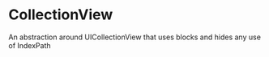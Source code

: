 # CollectionView
An abstraction around UICollectionView that uses blocks and hides any use of IndexPath
